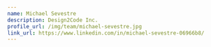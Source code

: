 ```yaml
---
name: Michael Sevestre
description: Design2Code Inc.
profile_url: /img/team/michael-sevestre.jpg
link_url: https://www.linkedin.com/in/michael-sevestre-06966b8/
---
```

